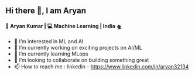 ## Hi there 👋, I am Aryan
#### 🙎 Aryan Kumar | 💻 Machine Learning | India 🛸
- 👀 I’m interested in ML and AI
- 🔭 I’m currently working on exciting projects on AI/ML
- 🌱 I’m currently learning MLops
- 💞️ I’m looking to collaborate on building something great
- 📫 How to reach me : linkedin - https://www.linkedin.com/in/aryan32134

<!---
aryan32134hello/aryan32134hello is a ✨ special ✨ repository because its `README.md` (this file) appears on your GitHub profile.
You can click the Preview link to take a look at your changes.
--->
